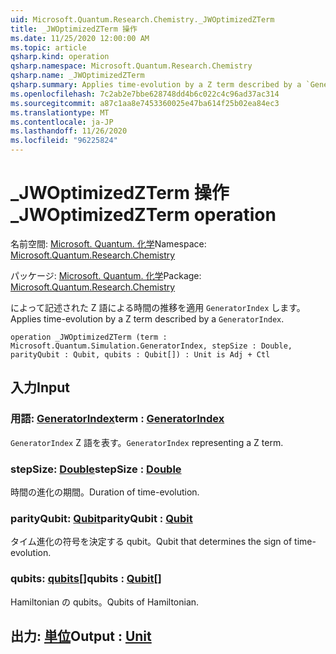 ```yaml
---
uid: Microsoft.Quantum.Research.Chemistry._JWOptimizedZTerm
title: _JWOptimizedZTerm 操作
ms.date: 11/25/2020 12:00:00 AM
ms.topic: article
qsharp.kind: operation
qsharp.namespace: Microsoft.Quantum.Research.Chemistry
qsharp.name: _JWOptimizedZTerm
qsharp.summary: Applies time-evolution by a Z term described by a `GeneratorIndex`.
ms.openlocfilehash: 7c2ab2e7bbe628748dd4b6c022c4c96ad37ac314
ms.sourcegitcommit: a87c1aa8e7453360025e47ba614f25b02ea84ec3
ms.translationtype: MT
ms.contentlocale: ja-JP
ms.lasthandoff: 11/26/2020
ms.locfileid: "96225824"
---
```

# <a name="_jwoptimizedzterm-operation"></a><span data-ttu-id="6f9cb-102">_JWOptimizedZTerm 操作</span><span class="sxs-lookup"><span data-stu-id="6f9cb-102">_JWOptimizedZTerm operation</span></span>

<span data-ttu-id="6f9cb-103">名前空間: [Microsoft. Quantum. 化学](xref:Microsoft.Quantum.Research.Chemistry)</span><span class="sxs-lookup"><span data-stu-id="6f9cb-103">Namespace: [Microsoft.Quantum.Research.Chemistry](xref:Microsoft.Quantum.Research.Chemistry)</span></span>

<span data-ttu-id="6f9cb-104">パッケージ: [Microsoft. Quantum. 化学](https://nuget.org/packages/Microsoft.Quantum.Research.Chemistry)</span><span class="sxs-lookup"><span data-stu-id="6f9cb-104">Package: [Microsoft.Quantum.Research.Chemistry](https://nuget.org/packages/Microsoft.Quantum.Research.Chemistry)</span></span>


<span data-ttu-id="6f9cb-105">によって記述された Z 語による時間の推移を適用 `GeneratorIndex` します。</span><span class="sxs-lookup"><span data-stu-id="6f9cb-105">Applies time-evolution by a Z term described by a `GeneratorIndex`.</span></span>

```qsharp
operation _JWOptimizedZTerm (term : Microsoft.Quantum.Simulation.GeneratorIndex, stepSize : Double, parityQubit : Qubit, qubits : Qubit[]) : Unit is Adj + Ctl
```


## <a name="input"></a><span data-ttu-id="6f9cb-106">入力</span><span class="sxs-lookup"><span data-stu-id="6f9cb-106">Input</span></span>

### <a name="term--generatorindex"></a><span data-ttu-id="6f9cb-107">用語: [GeneratorIndex](xref:Microsoft.Quantum.Simulation.GeneratorIndex)</span><span class="sxs-lookup"><span data-stu-id="6f9cb-107">term : [GeneratorIndex](xref:Microsoft.Quantum.Simulation.GeneratorIndex)</span></span>

<span data-ttu-id="6f9cb-108">`GeneratorIndex` Z 語を表す。</span><span class="sxs-lookup"><span data-stu-id="6f9cb-108">`GeneratorIndex` representing a Z term.</span></span>


### <a name="stepsize--double"></a><span data-ttu-id="6f9cb-109">stepSize: [Double](xref:microsoft.quantum.lang-ref.double)</span><span class="sxs-lookup"><span data-stu-id="6f9cb-109">stepSize : [Double](xref:microsoft.quantum.lang-ref.double)</span></span>

<span data-ttu-id="6f9cb-110">時間の進化の期間。</span><span class="sxs-lookup"><span data-stu-id="6f9cb-110">Duration of time-evolution.</span></span>


### <a name="parityqubit--qubit"></a><span data-ttu-id="6f9cb-111">parityQubit: [Qubit](xref:microsoft.quantum.lang-ref.qubit)</span><span class="sxs-lookup"><span data-stu-id="6f9cb-111">parityQubit : [Qubit](xref:microsoft.quantum.lang-ref.qubit)</span></span>

<span data-ttu-id="6f9cb-112">タイム進化の符号を決定する qubit。</span><span class="sxs-lookup"><span data-stu-id="6f9cb-112">Qubit that determines the sign of time-evolution.</span></span>


### <a name="qubits--qubit"></a><span data-ttu-id="6f9cb-113">qubits: [qubits](xref:microsoft.quantum.lang-ref.qubit)[]</span><span class="sxs-lookup"><span data-stu-id="6f9cb-113">qubits : [Qubit](xref:microsoft.quantum.lang-ref.qubit)[]</span></span>

<span data-ttu-id="6f9cb-114">Hamiltonian の qubits。</span><span class="sxs-lookup"><span data-stu-id="6f9cb-114">Qubits of Hamiltonian.</span></span>



## <a name="output--unit"></a><span data-ttu-id="6f9cb-115">出力: [単位](xref:microsoft.quantum.lang-ref.unit)</span><span class="sxs-lookup"><span data-stu-id="6f9cb-115">Output : [Unit](xref:microsoft.quantum.lang-ref.unit)</span></span>

